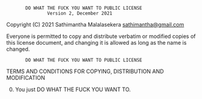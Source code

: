            DO WHAT THE FUCK YOU WANT TO PUBLIC LICENSE
                   Version 2, December 2021

Copyright (C) 2021 Sathimantha Malalasekera <sathimantha@gmail.com>

Everyone is permitted to copy and distribute verbatim or modified
copies of this license document, and changing it is allowed as long
as the name is changed.

           DO WHAT THE FUCK YOU WANT TO PUBLIC LICENSE
TERMS AND CONDITIONS FOR COPYING, DISTRIBUTION AND MODIFICATION

0. You just DO WHAT THE FUCK YOU WANT TO.
